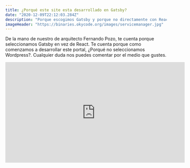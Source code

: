 ```yaml
---
title: ¿Porqué este site esta desarrollado en Gatsby?
date: "2020-12-09T22:12:03.284Z"
description: "Porque escogimos Gatsby y porque no directamente con React, nuestros problemas y como lo solucionamos."
imageHeader: "https://binaries.okycode.org/images/servicemanager.jpg"
---
```


De la mano de nuestro de arquitecto Fernando Pozo, te cuenta porque seleccionamos Gatsby en vez de React. Te cuenta porque 
como comenzamos a desarrollar este portal, ¿Porqué no seleccionamos Wordpress?. Cualquier duda nos puedes comentar por el medio que
gustes.

<iframe width="560" height="315" src="https://www.youtube.com/embed/N0zAL3bBdFk" frameborder="0" allow="accelerometer; autoplay; clipboard-write; encrypted-media; gyroscope; picture-in-picture" allowfullscreen></iframe>



